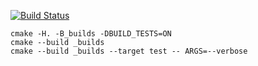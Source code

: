 [![Build Status](https://travis-ci.org/BasyninNikita/rbt.svg?branch=master)](https://travis-ci.org/BasyninNikita/rbt)

```
cmake -H. -B_builds -DBUILD_TESTS=ON
cmake --build _builds
cmake --build _builds --target test -- ARGS=--verbose
```
